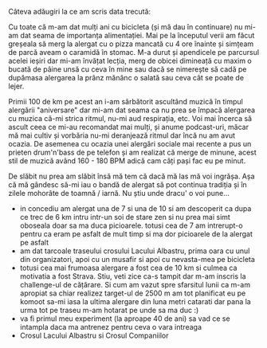 Câteva adăugiri la ce am scris data trecută:

Cu toate că m-am dat mulți ani cu bicicleta (și mă dau în continuare) nu mi-am dat seama de importanța alimentației. Mai pe la începutul verii am făcut greșeala să merg la alergat cu o pizza mancată cu 4 ore înainte și simțeam de parcă aveam o caramidă în stomac. M-a durut și apendicele pe parcursul acelei ieșiri dar mi-am învățat lecția, merg de obicei dimineață cu maxim o bucată de pâine unsă cu ceva în mine sau dacă se nimerește să cadă pe dupămasa alergarea la prânz mănânc o salată sau ceva cât se poate de lejer.

Primii 100 de km pe acest an i-am sărbătorit ascultând muzică în timpul alergării "aniversare" dar mi-am dat seama ca nu prea se împacă alergarea cu muzica că-mi strica ritmul, nu-mi aud respirația, etc. Voi mai încerca să ascult ceea ce mi-au recomandat mai mulți, și anume podcast-uri, măcar mă mai cultiv și vorbăria nu-mi deranjează ritmul dar încă nu am avut ocazia. De asemenea cu ocazia unei alergări sociale mai recente a pus un prieten drum'n'bass de pe telefon și am realizat că merge de minune, acest stil de muzică având 160 - 180 BPM adică cam câți pași fac eu pe minut.

De slăbit nu prea am slăbit însă mă tem că dacă mă las mă voi ingrășa. Așa că mă gândesc să-mi iau o bandă de alergat să pot continua tradiția și în zilele mohorâte de toamnă / iarnă. Nu știu unde dracu' o voi pune...

- in concediu am alergat una de 7 si una de 10 si am descoperit ca dupa ce trec de 6 km intru intr-un soi de stare zen si nu prea mai simt oboseala doar sa ma duca picioarele. totusi cea de 7 am intrerupt-o pentru ca eram pe asfalt de mult timp si ma dor picioarele de la alergat pe asfalt
- am dat tarcoale traseului crosului Lacului Albastru, prima oara cu unul din organizatori, apoi cu un musafir si apoi cu nevasta-mea pe bicicleta
- totusi cea mai frumoasa alergare a fost cea de 10 km si culmea ca motivatia a fost Strava. Stiu, veti zice ca-s tampit dar m-am inscris la challenge-ul de cățărare. Si cum am vazut spre sfarsitul lunii ca m-am apropiat sa chiar realizez target-ul de 2500 m am tot planificat eu pe komoot sa-mi iasa la ultima alergare din luna metri catarati dar pana la urma tot pe traseu m-am hotarat pe unde sa ma duc :)
- va fi primul meu experiment (la aproape 40 de ani) sa vad ce se intampla daca ma antrenez pentru ceva o vara intreaga
- Crosul Lacului Albastru si Crosul Companiilor
